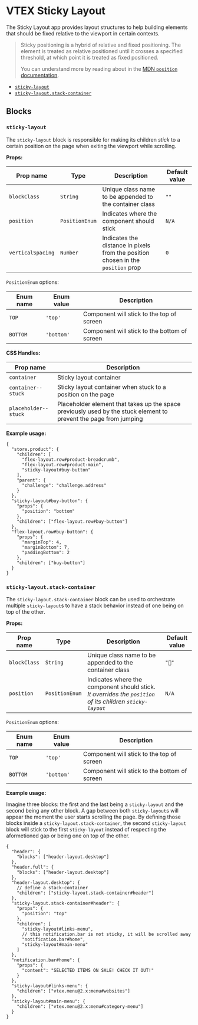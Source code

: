 # VTEX Sticky Layout

The Sticky Layout app provides layout structures to help building elements that should be fixed relative to the viewport in certain contexts.

> Sticky positioning is a hybrid of relative and fixed positioning. The element is treated as relative positioned until it crosses a specified threshold, at which point it is treated as fixed positioned.
>
> You can understand more by reading about in the [MDN `position` documentation](https://developer.mozilla.org/en-US/docs/Web/CSS/position#Sticky_positioning).

<!-- @import "[TOC]" {cmd="toc" depthFrom=3 depthTo=6 orderedList=false} -->

<!-- code_chunk_output -->

- [`sticky-layout`](#sticky-layout)
- [`sticky-layout.stack-container`](#sticky-layoutstack-container)

<!-- /code_chunk_output -->

## Blocks

### `sticky-layout`

The `sticky-layout` block is responsible for making its children _stick_ to a certain position on the page when exiting the viewport while scrolling.

**Props:**

| Prop name         | Type           | Description                                                                      | Default value |
| ----------------- | -------------- | -------------------------------------------------------------------------------- | ------------- |
| `blockClass`      | `String`       | Unique class name to be appended to the container class                          | `""`          |
| `position`        | `PositionEnum` | Indicates where the component should stick                                       | `N/A`         |
| `verticalSpacing` | `Number`       | Indicates the distance in pixels from the position chosen in the `position` prop | `0`           |

`PositionEnum` options:

| Enum name | Enum value | Description                                  |
| --------- | ---------- | -------------------------------------------- |
| `TOP`     | `'top'`    | Component will stick to the top of screen    |
| `BOTTOM`  | `'bottom'` | Component will stick to the bottom of screen |

**CSS Handles:**

| Prop name            | Description                                                                                                       |
| -------------------- | ----------------------------------------------------------------------------------------------------------------- |
| `container`          | Sticky layout container                                                                                           |
| `container--stuck`   | Sticky layout container when stuck to a position on the page                                                      |
| `placeholder--stuck` | Placeholder element that takes up the space previously used by the stuck element to prevent the page from jumping |

**Example usage:**

```jsonc
{
  "store.product": {
    "children": [
      "flex-layout.row#product-breadcrumb",
      "flex-layout.row#product-main",
      "sticky-layout#buy-button"
    ],
    "parent": {
      "challenge": "challenge.address"
    }
  },
  "sticky-layout#buy-button": {
    "props": {
      "position": "bottom"
    },
    "children": ["flex-layout.row#buy-button"]
  },
  "flex-layout.row#buy-button": {
    "props": {
      "marginTop": 4,
      "marginBottom": 7,
      "paddingBottom": 2
    },
    "children": ["buy-button"]
  }
}
```

### `sticky-layout.stack-container`

The `sticky-layout.stack-container` block can be used to orchestrate multiple `sticky-layout`s to have a stack behavior instead of one being on top of the other.

**Props:**

| Prop name    | Type           | Description                                                                                               | Default value |
| ------------ | -------------- | --------------------------------------------------------------------------------------------------------- | ------------- |
| `blockClass` | `String`       | Unique class name to be appended to the container class                                                   | `""`          |
| `position`   | `PositionEnum` | Indicates where the component should stick. _It overrides the `position` of its children `sticky-layout`_ | `N/A`         |

`PositionEnum` options:

| Enum name | Enum value | Description                                  |
| --------- | ---------- | -------------------------------------------- |
| `TOP`     | `'top'`    | Component will stick to the top of screen    |
| `BOTTOM`  | `'bottom'` | Component will stick to the bottom of screen |

**Example usage:**

Imagine three blocks: the first and the last being a `sticky-layout` and the second being any other block. A gap between both `sticky-layout`s will appear the moment the user starts scrolling the page. By defining those blocks inside a `sticky-layout.stack-container`, the second `sticky-layout` block will stick to the first `sticky-layout` instead of respecting the aformetioned gap or being one on top of the other.

```jsonc
{
  "header": {
    "blocks": ["header-layout.desktop"]
  },
  "header.full": {
    "blocks": ["header-layout.desktop"]
  },
  "header-layout.desktop": {
    // define a stack-container
    "children": ["sticky-layout.stack-container#header"]
  },
  "sticky-layout.stack-container#header": {
    "props": {
      "position": "top"
    },
    "children": [
      "sticky-layout#links-menu",
      // this notification.bar is not sticky, it will be scrolled away
      "notification.bar#home",
      "sticky-layout#main-menu"
    ]
  },
  "notification.bar#home": {
    "props": {
      "content": "SELECTED ITEMS ON SALE! CHECK IT OUT!"
    }
  },
  "sticky-layout#links-menu": {
    "children": ["vtex.menu@2.x:menu#websites"]
  },
  "sticky-layout#main-menu": {
    "children": ["vtex.menu@2.x:menu#category-menu"]
  }
}
```
